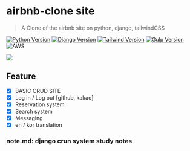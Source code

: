 # airbnb-clone site

> A Clone of the airbnb site on python, django, tailwindCSS

[![Python Version][python-image]][python-url]
[![Django Version][django-image]][django-url]
[![Tailwind Version][tailwind-image]][tailwind-url]
[![Gulp Version][gulp-image]][gulp-url]
![AWS][aws-image]

![](screenshots/header.png)

## Feature

- [x] BASIC CRUD SITE
- [x] Log in / Log out [github, kakao]
- [x] Reservation system
- [x] Search system
- [x] Messaging
- [x] en / kor translation

### note.md: django crun system study notes

<!-- Markdown link & img dfn's -->

[python-image]: https://img.shields.io/badge/Python-3.8.5-blue.svg
[python-url]: https://www.python.org/downloads/release/python-385/
[django-image]: https://img.shields.io/badge/Django-3.1.3-blue.svg
[django-url]: https://www.djangoproject.com/
[tailwind-image]: https://img.shields.io/badge/Tailwind-1.9.5-brightgreen.svg
[tailwind-url]: https://tailwindcss.com/
[gulp-image]: https://img.shields.io/badge/Gulp-4.0.2-red.svg
[gulp-url]: https://gulpjs.com/
[aws-image]: https://img.shields.io/badge/AWS-beanstalk-lightgrey.svg
